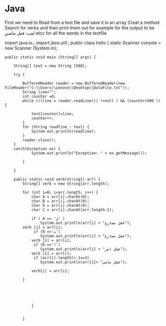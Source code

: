 # Java
First we need to Read from a text file and save it in an array
Creat a method
Search for verbs and then print them out
for example for the output to be 
لعب: فعل ماضي etcc for all the words in the textfile


import java.io.*;
import java.util.*;
public class hello {
	static Scanner console = new Scanner (System.in);


	
	public static void main (String[] args) {
		
		String[] text = new String [500];
		
		try {
			
			BufferedReader reader = new BufferedReader(new FileReader("C:\\Users\\Lenovo\\Desktop\\DataFile.txt"));
			String line="";
			int counter =0;
			while (((line = reader.readLine()) !=null ) && (counter<500 )) {
				
				text[counter]=line;
				counter++;
			}
			for (String readline : text) {
				System.out.println(readline);
			}
			reader.close();
		}
		catch(Exception ex) {
				System.out.println("Exception: " + ex.getMessage());
				
			}
		
		}
			
		public static void verb(String[] arr) {
			String[] verb = new String[arr.length];
			
			for (int i=0; i<arr.length; i++) {
				char A = arr[i].charAt(0);
				char B = arr[i].charAt(0);
				char D = arr[i].charAt(0);
				char C = arr[i].charAt(arr.length-1);
			
				if ( A == 'ي' ) 
					System.out.println(arr[i] + "فعل مضارع");
			verb [i] = arr[i];
				 if (B =='ت')
					System.out.println(arr[i] + "فعل مضارع");
				verb [i] = arr[i];
				 if (D =='ا')
					System.out.println(arr[i] + "فعل امر");
				verb [i] = arr[i];
				 if (arr[i].length()-1==3)
					System.out.println(arr[i]+ "فعل ماضي");
					
				verb[i] = arr[i];
				
			} 
		
		
		
		
					 
				}
			
			
			}
		
